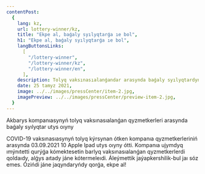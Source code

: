 ```yaml
---
contentPost:
  {
    lang: kz,
    url: lottery-winner/kz,
    title: "Ekpe al, baǵaly syılyqtarǵa ıe bol",
    h1: "Ekpe al, baǵaly syılyqtarǵa ıe bol",
    langButtonsLinks:
      [
        "/lottery-winner",
        "/lottery-winner/kz",
        "/lottery-winner/en",
      ],
    description: Tolyq vaksınasıalanǵandar arasynda baǵaly syılyqtardyń utys oıyny...,
    date: 25 tamyz 2021,
    image: ../../images/pressCenter/item-2.jpg,
    imagePreview: ../../images/pressCenter/preview-item-2.jpg,
  }
---
```


Akbarys kompanıasynyń tolyq vaksınasıalanǵan qyzmetkerleri arasynda baǵaly syılyqtar utys oıyny

COVID-19 vaksınasıasynyń tolyq kýrsynan ótken kompanıa qyzmetkerleriniń arasynda 03.09.2021 10 Apple Ipad utys oıyny ótti. Kompanıa ujymdyq ımýnıtetti qurýǵa kómektesetin barlyq vaksınasıalanǵan qyzmetkerlerdi qoldaıdy, alǵys aıtady jáne kótermeleıdi. Áleýmettik jaýapkershilik-bul jaı sóz emes. Ózińdi jáne jaqyndaryńdy qorǵa, ekpe al!

